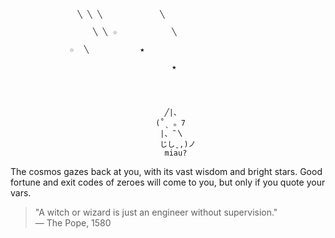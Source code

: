 


                                           
                   ╲⠀╲⠀╲             ╲
                            
                    ⠀⠀╲⠀╲⠀☆ ⠀          ╲ ⠀⠀⠀⠀⠀
                            
                ⠀☆⠀ ╲⠀⠀⠀⠀⠀⠀⠀   ★
                            
                                 ⠀⠀⠀ ⠀⠀★




                                 ⠀⠀   ╱|、
                                  ⠀⠀(˚ˎ 。7  
                                   ⠀⠀|、˜〵          
                                   ⠀⠀じしˍ,)ノ
                                    ⠀⠀miau?


The cosmos gazes back at you, with its vast wisdom and bright stars.
Good fortune and exit codes of zeroes will come to you, but only if you quote your vars.

> "A witch or wizard is just an engineer without supervision."                  
> — The Pope, 1580
